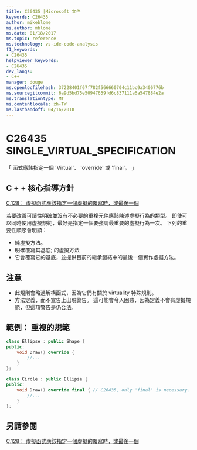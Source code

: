 ```yaml
---
title: C26435 |Microsoft 文件
keywords: C26435
author: mikeblome
ms.author: mblome
ms.date: 01/18/2017
ms.topic: reference
ms.technology: vs-ide-code-analysis
f1_keywords:
- C26435
helpviewer_keywords:
- C26435
dev_langs:
- C++
manager: douge
ms.openlocfilehash: 37228401f67f782f566660704c11bc9a3406776b
ms.sourcegitcommit: 6a9d5bd75e50947659fd6c837111a6a547884e2a
ms.translationtype: MT
ms.contentlocale: zh-TW
ms.lasthandoff: 04/16/2018
---
```

# <a name="c26435-singlevirtualspecification"></a>C26435 SINGLE_VIRTUAL_SPECIFICATION

「 函式應該指定一個 'Virtual'、 'override' 或 'final'。 」

## <a name="c-core-guidelines"></a>C + + 核心指導方針

[C.128： 虛擬函式應該指定一個虛擬的覆寫時，或最後一個](https://github.com/isocpp/CppCoreGuidelines/blob/master/CppCoreGuidelines.md)

若要改善可讀性明確並沒有不必要的重複元件應該陳述虛擬行為的類型。 即使可以同時使用虛擬規範，最好是指定一個要強調最重要的虛擬行為一次。 下列的重要性順序會明顯：

- 純虛擬方法。
- 明確覆寫其基底; 的虛擬方法
- 它會覆寫它的基底，並提供目前的繼承鏈結中的最後一個實作虛擬方法。

## <a name="notes"></a>注意

- 此規則會略過解構函式，因為它們有關於 virtuality 特殊規則。
- 方法定義，而不宣告上出現警告。 這可能會令人困惑，因為定義不會有虛擬規範，但這項警告是仍合法。

## <a name="example-redundant-specifier"></a>範例： 重複的規範

```cpp
class Ellipse : public Shape {
public:
    void Draw() override {
        //...
    }
};

class Circle : public Ellipse {
public:
    void Draw() override final { // C26435, only 'final' is necessary.
        //...
    }
};
```

## <a name="see-also"></a>另請參閱

[C.128： 虛擬函式應該指定一個虛擬的覆寫時，或最後一個](https://github.com/isocpp/CppCoreGuidelines/blob/master/CppCoreGuidelines.md)